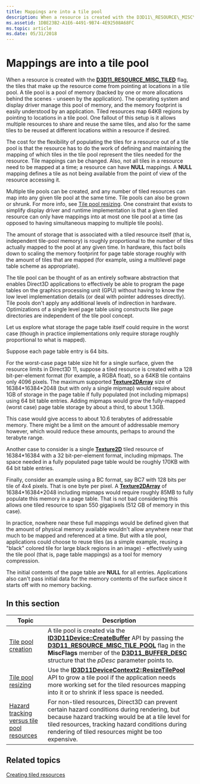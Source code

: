 ```yaml
---
title: Mappings are into a tile pool
description: When a resource is created with the D3D11\_RESOURCE\_MISC\_TILED flag, the tiles that make up the resource come from pointing at locations in a tile pool.
ms.assetid: 1DBE23B2-A1E6-4491-9B74-4E92508A68FC
ms.topic: article
ms.date: 05/31/2018
---
```


# Mappings are into a tile pool

When a resource is created with the [**D3D11\_RESOURCE\_MISC\_TILED**](/windows/desktop/api/D3D11/ne-d3d11-d3d11_resource_misc_flag) flag, the tiles that make up the resource come from pointing at locations in a tile pool. A tile pool is a pool of memory (backed by one or more allocations behind the scenes - unseen by the application). The operating system and display driver manage this pool of memory, and the memory footprint is easily understood by an application. Tiled resources map 64KB regions by pointing to locations in a tile pool. One fallout of this setup is it allows multiple resources to share and reuse the same tiles, and also for the same tiles to be reused at different locations within a resource if desired.

The cost for the flexibility of populating the tiles for a resource out of a tile pool is that the resource has to do the work of defining and maintaining the mapping of which tiles in the tile pool represent the tiles needed for the resource. Tile mappings can be changed. Also, not all tiles in a resource need to be mapped at a time; a resource can have **NULL** mappings. A **NULL** mapping defines a tile as not being available from the point of view of the resource accessing it.

Multiple tile pools can be created, and any number of tiled resources can map into any given tile pool at the same time. Tile pools can also be grown or shrunk. For more info, see [Tile pool resizing](tile-pool-resizing.md). One constraint that exists to simplify display driver and runtime implementation is that a given tiled resource can only have mappings into at most one tile pool at a time (as opposed to having simultaneous mapping to multiple tile pools).

The amount of storage that is associated with a tiled resource itself (that is, independent tile-pool memory) is roughly proportional to the number of tiles actually mapped to the pool at any given time. In hardware, this fact boils down to scaling the memory footprint for page table storage roughly with the amount of tiles that are mapped (for example, using a multilevel page table scheme as appropriate).

The tile pool can be thought of as an entirely software abstraction that enables Direct3D applications to effectively be able to program the page tables on the graphics processing unit (GPU) without having to know the low level implementation details (or deal with pointer addresses directly). Tile pools don't apply any additional levels of indirection in hardware. Optimizations of a single level page table using constructs like page directories are independent of the tile pool concept.

Let us explore what storage the page table itself could require in the worst case (though in practice implementations only require storage roughly proportional to what is mapped).

Suppose each page table entry is 64 bits.

For the worst-case page table size hit for a single surface, given the resource limits in Direct3D 11, suppose a tiled resource is created with a 128 bit-per-element format (for example, a RGBA float), so a 64KB tile contains only 4096 pixels. The maximum supported [**Texture2DArray**](/windows/desktop/direct3dhlsl/sm5-object-texture2darray) size of 16384\*16384\*2048 (but with only a single mipmap) would require about 1GB of storage in the page table if fully populated (not including mipmaps) using 64 bit table entries. Adding mipmaps would grow the fully-mapped (worst case) page table storage by about a third, to about 1.3GB.

This case would give access to about 10.6 terabytes of addressable memory. There might be a limit on the amount of addressable memory however, which would reduce these amounts, perhaps to around the terabyte range.

Another case to consider is a single [**Texture2D**](/windows/desktop/direct3dhlsl/sm5-object-texture2d) tiled resource of 16384\*16384 with a 32 bit-per-element format, including mipmaps. The space needed in a fully populated page table would be roughly 170KB with 64 bit table entries.

Finally, consider an example using a BC format, say BC7 with 128 bits per tile of 4x4 pixels. That is one byte per pixel. A [**Texture2DArray**](/windows/desktop/direct3dhlsl/sm5-object-texture2darray) of 16384\*16384\*2048 including mipmaps would require roughly 85MB to fully populate this memory in a page table. That is not bad considering this allows one tiled resource to span 550 gigapixels (512 GB of memory in this case).

In practice, nowhere near these full mappings would be defined given that the amount of physical memory available wouldn't allow anywhere near that much to be mapped and referenced at a time. But with a tile pool, applications could choose to reuse tiles (as a simple example, reusing a "black" colored tile for large black regions in an image) - effectively using the tile pool (that is, page table mappings) as a tool for memory compression.

The initial contents of the page table are **NULL** for all entries. Applications also can't pass initial data for the memory contents of the surface since it starts off with no memory backing.

## In this section



| Topic                                                                                                   | Description                                                                                                                                                                                                                                                                                                                                                                |
|---------------------------------------------------------------------------------------------------------|----------------------------------------------------------------------------------------------------------------------------------------------------------------------------------------------------------------------------------------------------------------------------------------------------------------------------------------------------------------------------|
| [Tile pool creation](tile-pool-creation.md)<br/>                                                 | A tile pool is created via the [**ID3D11Device::CreateBuffer**](/windows/desktop/api/D3D11/nf-d3d11-id3d11device-createbuffer) API by passing the [**D3D11\_RESOURCE\_MISC\_TILE\_POOL**](/windows/desktop/api/D3D11/ne-d3d11-d3d11_resource_misc_flag) flag in the **MiscFlags** member of the [**D3D11\_BUFFER\_DESC**](/windows/desktop/api/D3D11/ns-d3d11-d3d11_buffer_desc) structure that the *pDesc* parameter points to. <br/> |
| [Tile pool resizing](tile-pool-resizing.md)<br/>                                                 | Use the [**ID3D11DeviceContext2::ResizeTilePool**](/windows/desktop/api/D3D11_2/nf-d3d11_2-id3d11devicecontext2-resizetilepool) API to grow a tile pool if the application needs more working set for the tiled resources mapping into it or to shrink if less space is needed. <br/>                                                                                                                    |
| [Hazard tracking versus tile pool resources](hazard-tracking-versus-tile-pool-resources.md)<br/> | For non-tiled resources, Direct3D can prevent certain hazard conditions during rendering, but because hazard tracking would be at a tile level for tiled resources, tracking hazard conditions during rendering of tiled resources might be too expensive. <br/>                                                                                                     |



 

## Related topics

<dl> <dt>

[Creating tiled resources](creating-tiled-resources.md)
</dt> </dl>

 


